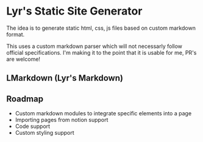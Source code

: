 # Lyr's Static Site Generator

The idea is to generate static html, css, js files based on custom markdown format.

This uses a custom markdown parser which will not necessarly follow official specifications. I'm making it to the point that it is usable for me, PR's are welcome!

## LMarkdown (Lyr's Markdown)


## Roadmap
- Custom markdown modules to integrate specific elements into a page
- Importing pages from notion support
- Code support
- Custom styling support